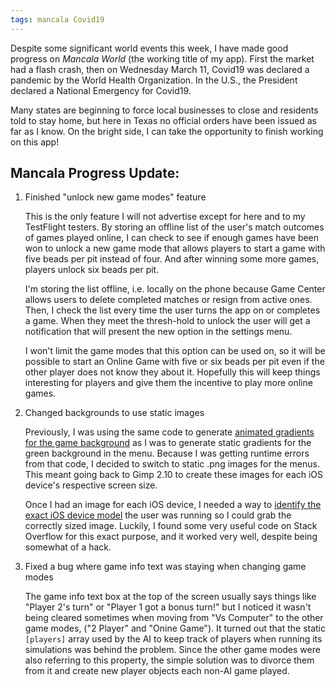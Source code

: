 ```yaml
---
tags: mancala Covid19
---
```


Despite some significant world events this week, I have made good progress on _Mancala World_ (the working title of my app).
First the market had a flash crash, then on Wednesday March 11, Covid19 was declared a pandemic by the World Health Organization.
In the U.S., the President declared a National Emergency for Covid19.

Many states are beginning to force local businesses to close and residents told to stay home, but here in Texas no official orders have been issued as far as I know. On the bright side, I can take the opportunity to finish working on this app!

## Mancala Progress Update:

1. Finished "unlock new game modes" feature

    This is the only feature I will not advertise except for here and to my TestFlight testers. By storing an offline list of the user's match outcomes of games played online, I can check to see if enough games have been won to unlock a new game mode that allows players to start a game with five beads per pit instead of four. And after winning some more games, players unlock six beads per pit.

    I'm storing the list offline, i.e. locally on the phone because Game Center allows users to delete completed matches or resign from active ones. Then, I check the list every time the user turns the app on or completes a game. When they meet the thresh-hold to unlock the user will get a notification that will present the new option in the settings menu.

    I won't limit the game modes that this option can be used on, so it will be possible to start an Online Game with five or six beads per pit even if the other player does not know they about it. Hopefully this will keep things interesting for players and give them the incentive to play more online games.

2. Changed backgrounds to use static images

    Previously, I was using the same code to generate [animated gradients for the game background](http://augmentedcode.io/2017/11/12/drawing-gradients-in-spritekit/) as I was to generate static gradients for the green background in the menu. Because I was getting runtime errors from that code, I decided to switch to static .png images for the menus. This meant going back to Gimp 2.10 to create these images for each iOS device's respective screen size.

    Once I had an image for each iOS device, I needed a way to [identify the exact iOS device model](https://stackoverflow.com/questions/26028918/how-to-determine-the-current-iphone-device-model/30075200#30075200) the user was running so I could grab the correctly sized image. Luckily, I found some very useful code on Stack Overflow for this exact purpose, and it worked very well, despite being somewhat of a hack.

3. Fixed a bug where game info text was staying when changing game modes

    The game info text box at the top of the screen usually says things like "Player 2's turn" or "Player 1 got a bonus turn!"
    but I noticed it wasn't being cleared sometimes when moving from "Vs Computer" to the other game modes, ("2 Player" and "Onine Game"). It turned out that the static `[players]` array used by the AI to keep track of players when running its simulations was behind the problem. Since the other game modes were also referring to this property, the simple solution was to divorce them from it and create new player objects each non-AI game played.
